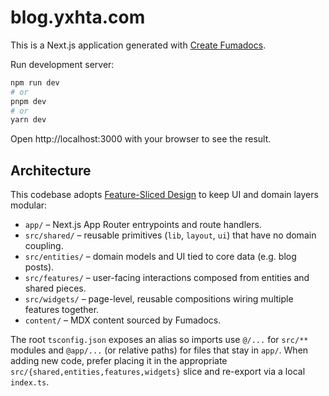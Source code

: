 # blog.yxhta.com

This is a Next.js application generated with
[Create Fumadocs](https://github.com/fuma-nama/fumadocs).

Run development server:

```bash
npm run dev
# or
pnpm dev
# or
yarn dev
```

Open http://localhost:3000 with your browser to see the result.

## Architecture

This codebase adopts [Feature-Sliced Design](https://feature-sliced.github.io/documentation/)
to keep UI and domain layers modular:

- `app/` – Next.js App Router entrypoints and route handlers.
- `src/shared/` – reusable primitives (`lib`, `layout`, `ui`) that have no domain coupling.
- `src/entities/` – domain models and UI tied to core data (e.g. blog posts).
- `src/features/` – user-facing interactions composed from entities and shared pieces.
- `src/widgets/` – page-level, reusable compositions wiring multiple features together.
- `content/` – MDX content sourced by Fumadocs.

The root `tsconfig.json` exposes an alias so imports use `@/...` for `src/**` modules
and `@app/...` (or relative paths) for files that stay in `app/`. When adding new
code, prefer placing it in the appropriate `src/{shared,entities,features,widgets}`
slice and re-export via a local `index.ts`.
